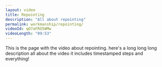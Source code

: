 ```yaml
---
layout: video
title: Repointing
description: "All about repointing"
permalink: workmanship/repointing/
videoId: qO7aFRO5WMw
videoLength: "09:53"
---
```


This is the page with the video about repointing.
here's a long long long description all about the video
it includes timestamped steps and everything!
